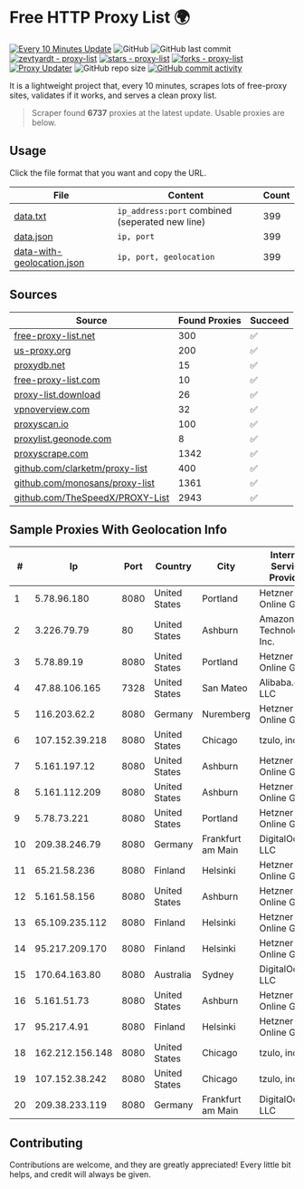 
# Free HTTP Proxy List 🌍

[![Every 10 Minutes Update](https://github.com/mertguvencli/http-proxy-list/actions/workflows/main.yml/badge.svg?branch=main)](https://github.com/mertguvencli/http-proxy-list/actions/workflows/main.yml)
![GitHub](https://img.shields.io/github/license/mertguvencli/http-proxy-list)
![GitHub last commit](https://img.shields.io/github/last-commit/mertguvencli/http-proxy-list)
[![zevtyardt - proxy-list](https://img.shields.io/static/v1?label=zevtyardt&message=proxy-list&color=blue&logo=github)](https://github.com/zevtyardt/proxy-list "Go to GitHub repo")
[![stars - proxy-list](https://img.shields.io/github/stars/zevtyardt/proxy-list?style=social)](https://github.com/zevtyardt/proxy-list)
[![forks - proxy-list](https://img.shields.io/github/forks/zevtyardt/proxy-list?style=social)](https://github.com/zevtyardt/proxy-list)
[![Proxy Updater](https://github.com/zevtyardt/proxy-list/workflows/Proxy%20Updater/badge.svg)](https://github.com/zevtyardt/proxy-list/actions?query=workflow:"Proxy+Updater")
![GitHub repo size](https://img.shields.io/github/repo-size/zevtyardt/proxy-list)
[![GitHub commit activity](https://img.shields.io/github/commit-activity/m/zevtyardt/proxy-list?logo=commits)](https://github.com/zevtyardt/proxy-list/commits/main)

It is a lightweight project that, every 10 minutes, scrapes lots of free-proxy sites, validates if it works, and serves a clean proxy list.

> Scraper found **6737** proxies at the latest update. Usable proxies are below.

## Usage

Click the file format that you want and copy the URL.

|File|Content|Count|
|----|-------|-----|
|[data.txt](https://raw.githubusercontent.com/mertguvencli/http-proxy-list/main/proxy-list/data.txt)|`ip_address:port` combined (seperated new line)|399|
|[data.json](https://raw.githubusercontent.com/mertguvencli/http-proxy-list/main/proxy-list/data.json)|`ip, port`|399|
|[data-with-geolocation.json](https://raw.githubusercontent.com/mertguvencli/http-proxy-list/main/proxy-list/data-with-geolocation.json)|`ip, port, geolocation`|399|

## Sources

|Source|Found Proxies|Succeed|
|------|-------------|-------|
|[free-proxy-list.net](https://free-proxy-list.net)|300|✅|
|[us-proxy.org](https://www.us-proxy.org)|200|✅|
|[proxydb.net](http://proxydb.net)|15|✅|
|[free-proxy-list.com](https://free-proxy-list.com/?page=&port=&type%5B%5D=http&type%5B%5D=https&up_time=0&search=Search)|10|✅|
|[proxy-list.download](https://www.proxy-list.download/HTTP)|26|✅|
|[vpnoverview.com](https://vpnoverview.com/privacy/anonymous-browsing/free-proxy-servers)|32|✅|
|[proxyscan.io](https://www.proxyscan.io)|100|✅|
|[proxylist.geonode.com](https://proxylist.geonode.com/api/proxy-list?limit=300&page=1&sort_by=lastChecked&sort_type=desc&protocols=http,https)|8|✅|
|[proxyscrape.com](https://api.proxyscrape.com/v2/?request=displayproxies&protocol=http&timeout=10000&country=all&ssl=all&anonymity=all)|1342|✅|
|[github.com/clarketm/proxy-list](https://raw.githubusercontent.com/clarketm/proxy-list/master/proxy-list-raw.txt)|400|✅|
|[github.com/monosans/proxy-list](https://raw.githubusercontent.com/monosans/proxy-list/main/proxies/http.txt)|1361|✅|
|[github.com/TheSpeedX/PROXY-List](https://raw.githubusercontent.com/TheSpeedX/PROXY-List/master/http.txt)|2943|✅|


## Sample Proxies With Geolocation Info

|#|Ip|Port|Country|City|Internet Service Provider|
|-|--|----|-------|----|-------------------------|
|1|5.78.96.180|8080|United States|Portland|Hetzner Online GmbH|
|2|3.226.79.79|80|United States|Ashburn|Amazon Technologies Inc.|
|3|5.78.89.19|8080|United States|Portland|Hetzner Online GmbH|
|4|47.88.106.165|7328|United States|San Mateo|Alibaba.com LLC|
|5|116.203.62.2|8080|Germany|Nuremberg|Hetzner Online GmbH|
|6|107.152.39.218|8080|United States|Chicago|tzulo, inc.|
|7|5.161.197.12|8080|United States|Ashburn|Hetzner Online GmbH|
|8|5.161.112.209|8080|United States|Ashburn|Hetzner Online GmbH|
|9|5.78.73.221|8080|United States|Portland|Hetzner Online GmbH|
|10|209.38.246.79|8080|Germany|Frankfurt am Main|DigitalOcean, LLC|
|11|65.21.58.236|8080|Finland|Helsinki|Hetzner Online GmbH|
|12|5.161.58.156|8080|United States|Ashburn|Hetzner Online GmbH|
|13|65.109.235.112|8080|Finland|Helsinki|Hetzner Online GmbH|
|14|95.217.209.170|8080|Finland|Helsinki|Hetzner Online GmbH|
|15|170.64.163.80|8080|Australia|Sydney|DigitalOcean, LLC|
|16|5.161.51.73|8080|United States|Ashburn|Hetzner Online GmbH|
|17|95.217.4.91|8080|Finland|Helsinki|Hetzner Online GmbH|
|18|162.212.156.148|8080|United States|Chicago|tzulo, inc.|
|19|107.152.38.242|8080|United States|Chicago|tzulo, inc.|
|20|209.38.233.119|8080|Germany|Frankfurt am Main|DigitalOcean, LLC|



## Contributing

Contributions are welcome, and they are greatly appreciated! Every
little bit helps, and credit will always be given.

